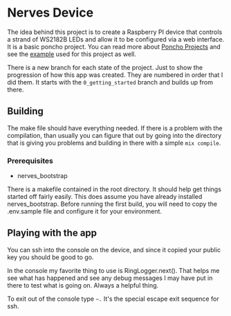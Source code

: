# Nerves Device

The idea behind this project is to create a Raspberry PI device that controls a strand of WS2182B LEDs and allow it to be configured via a web interface. It is a basic poncho project. You can read more about [Poncho Projects] and see the [example] used for this project as well.

There is a new branch for each state of the project. Just to show the progression of how this app was created. They are numbered in order that I did them. It starts with the `0_getting_started` branch and builds up from there.

## Building

The make file should have everything needed. If there is a problem with the compilation, than usually you can figure that out by going into the directory that is giving you problems and building in there with a simple `mix compile`.

### Prerequisites

* nerves_bootstrap

There is a makefile contained in the root directory. It should help get things started off fairly easily. This does assume you have already installed nerves_bootstrap. Before running the first build, you will need to copy the .env.sample file and configure it for your environment.

## Playing with the app

You can ssh into the console on the device, and since it copied your public key you should be good to go.

In the console my favorite thing to use is RingLogger.next(). That helps me see what has happened and see any debug messages I may have put in there to test what is going on. Always a helpful thing.

To exit out of the console type `~.` It's the special escape exit sequence for ssh.

[Poncho Projects]: http://embedded-elixir.com/post/2017-05-19-poncho-projects/
[example]: https://github.com/nerves-project/nerves_examples/tree/master/hello_phoenix